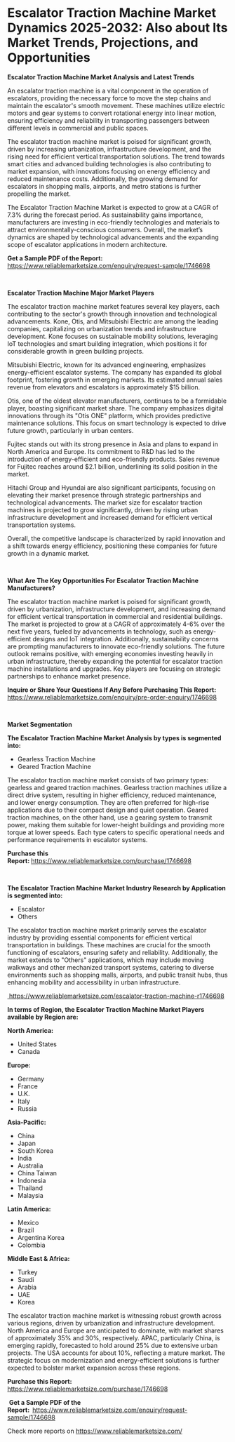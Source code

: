 <p><h1>Escalator Traction Machine Market Dynamics 2025-2032: Also about Its Market Trends, Projections, and Opportunities</h1></p><p><strong>Escalator Traction Machine Market Analysis and Latest Trends</strong></p>
<p><p>An escalator traction machine is a vital component in the operation of escalators, providing the necessary force to move the step chains and maintain the escalator's smooth movement. These machines utilize electric motors and gear systems to convert rotational energy into linear motion, ensuring efficiency and reliability in transporting passengers between different levels in commercial and public spaces.</p><p>The escalator traction machine market is poised for significant growth, driven by increasing urbanization, infrastructure development, and the rising need for efficient vertical transportation solutions. The trend towards smart cities and advanced building technologies is also contributing to market expansion, with innovations focusing on energy efficiency and reduced maintenance costs. Additionally, the growing demand for escalators in shopping malls, airports, and metro stations is further propelling the market. </p><p>The Escalator Traction Machine Market is expected to grow at a CAGR of 7.3% during the forecast period. As sustainability gains importance, manufacturers are investing in eco-friendly technologies and materials to attract environmentally-conscious consumers. Overall, the market’s dynamics are shaped by technological advancements and the expanding scope of escalator applications in modern architecture.</p></p>
<p><strong>Get a Sample PDF of the Report:&nbsp;</strong> <a href="https://www.reliablemarketsize.com/enquiry/request-sample/1746698?utm_campaign=2216&utm_medium=2&utm_source=Github&utm_content=ia&utm_term=18022025&utm_id=escalator-traction-machine">https://www.reliablemarketsize.com/enquiry/request-sample/1746698</a></p>
<p>&nbsp;</p>
<p><strong>Escalator Traction Machine Major Market Players</strong></p>
<p><p>The escalator traction machine market features several key players, each contributing to the sector's growth through innovation and technological advancements. Kone, Otis, and Mitsubishi Electric are among the leading companies, capitalizing on urbanization trends and infrastructure development. Kone focuses on sustainable mobility solutions, leveraging IoT technologies and smart building integration, which positions it for considerable growth in green building projects.</p><p>Mitsubishi Electric, known for its advanced engineering, emphasizes energy-efficient escalator systems. The company has expanded its global footprint, fostering growth in emerging markets. Its estimated annual sales revenue from elevators and escalators is approximately $15 billion.</p><p>Otis, one of the oldest elevator manufacturers, continues to be a formidable player, boasting significant market share. The company emphasizes digital innovations through its "Otis ONE" platform, which provides predictive maintenance solutions. This focus on smart technology is expected to drive future growth, particularly in urban centers.</p><p>Fujitec stands out with its strong presence in Asia and plans to expand in North America and Europe. Its commitment to R&D has led to the introduction of energy-efficient and eco-friendly products. Sales revenue for Fujitec reaches around $2.1 billion, underlining its solid position in the market.</p><p>Hitachi Group and Hyundai are also significant participants, focusing on elevating their market presence through strategic partnerships and technological advancements. The market size for escalator traction machines is projected to grow significantly, driven by rising urban infrastructure development and increased demand for efficient vertical transportation systems.</p><p>Overall, the competitive landscape is characterized by rapid innovation and a shift towards energy efficiency, positioning these companies for future growth in a dynamic market.</p></p>
<p>&nbsp;</p>
<p><strong>What Are The Key Opportunities For Escalator Traction Machine Manufacturers?</strong></p>
<p><p>The escalator traction machine market is poised for significant growth, driven by urbanization, infrastructure development, and increasing demand for efficient vertical transportation in commercial and residential buildings. The market is projected to grow at a CAGR of approximately 4-6% over the next five years, fueled by advancements in technology, such as energy-efficient designs and IoT integration. Additionally, sustainability concerns are prompting manufacturers to innovate eco-friendly solutions. The future outlook remains positive, with emerging economies investing heavily in urban infrastructure, thereby expanding the potential for escalator traction machine installations and upgrades. Key players are focusing on strategic partnerships to enhance market presence.</p></p>
<p><strong>Inquire or Share Your Questions If Any Before Purchasing This Report:</strong> <a href="https://www.reliablemarketsize.com/enquiry/pre-order-enquiry/1746698?utm_campaign=2216&utm_medium=2&utm_source=Github&utm_content=ia&utm_term=18022025&utm_id=escalator-traction-machine">https://www.reliablemarketsize.com/enquiry/pre-order-enquiry/1746698</a></p>
<p>&nbsp;</p>
<p><strong>Market Segmentation</strong></p>
<p><strong>The Escalator Traction Machine Market Analysis by types is segmented into:</strong></p>
<p><ul><li>Gearless Traction Machine</li><li>Geared Traction Machine</li></ul></p>
<p><p>The escalator traction machine market consists of two primary types: gearless and geared traction machines. Gearless traction machines utilize a direct drive system, resulting in higher efficiency, reduced maintenance, and lower energy consumption. They are often preferred for high-rise applications due to their compact design and quiet operation. Geared traction machines, on the other hand, use a gearing system to transmit power, making them suitable for lower-height buildings and providing more torque at lower speeds. Each type caters to specific operational needs and performance requirements in escalator systems.</p></p>
<p><strong>Purchase this Report:&nbsp;</strong><a href="https://www.reliablemarketsize.com/purchase/1746698?utm_campaign=2216&utm_medium=2&utm_source=Github&utm_content=ia&utm_term=18022025&utm_id=escalator-traction-machine">https://www.reliablemarketsize.com/purchase/1746698</a></p>
<p>&nbsp;</p>
<p><strong>The Escalator Traction Machine Market Industry Research by Application is segmented into:</strong></p>
<p><ul><li>Escalator</li><li>Others</li></ul></p>
<p><p>The escalator traction machine market primarily serves the escalator industry by providing essential components for efficient vertical transportation in buildings. These machines are crucial for the smooth functioning of escalators, ensuring safety and reliability. Additionally, the market extends to "Others" applications, which may include moving walkways and other mechanized transport systems, catering to diverse environments such as shopping malls, airports, and public transit hubs, thus enhancing mobility and accessibility in urban infrastructure.</p></p>
<p><a href="https://www.reliablemarketsize.com/escalator-traction-machine-r1746698?utm_campaign=2216&utm_medium=2&utm_source=Github&utm_content=ia&utm_term=18022025&utm_id=escalator-traction-machine">&nbsp;https://www.reliablemarketsize.com/escalator-traction-machine-r1746698</a></p>
<p><strong>In terms of Region, the Escalator Traction Machine Market Players available by Region are:</strong></p>
<p>
    <p> <strong> North America: </strong>
        <ul>
            <li>United States</li>
            <li>Canada</li>
        </ul>
        </p> 
    <p> <strong> Europe: </strong>
        <ul>
            <li>Germany</li>
            <li>France</li>
            <li>U.K.</li>
            <li>Italy</li>
            <li>Russia</li>
        </ul>
        </p> 
    <p> <strong> Asia-Pacific: </strong>
        <ul>
            <li>China</li>
            <li>Japan</li>
            <li>South Korea</li>
            <li>India</li>
            <li>Australia</li>
            <li>China Taiwan</li>
            <li>Indonesia</li>
            <li>Thailand</li>
            <li>Malaysia</li>
        </ul>
        </p> 
    <p> <strong> Latin America: </strong>
        <ul>
            <li>Mexico</li>
            <li>Brazil</li>
            <li>Argentina Korea</li>
            <li>Colombia</li>
        </ul>
        </p> 
    <p> <strong> Middle East & Africa: </strong>
        <ul>
            <li>Turkey</li>
            <li>Saudi</li>
            <li>Arabia</li>
            <li>UAE</li>
            <li>Korea</li>
        </ul>
    </p>
    </p>
<p><p>The escalator traction machine market is witnessing robust growth across various regions, driven by urbanization and infrastructure development. North America and Europe are anticipated to dominate, with market shares of approximately 35% and 30%, respectively. APAC, particularly China, is emerging rapidly, forecasted to hold around 25% due to extensive urban projects. The USA accounts for about 10%, reflecting a mature market. The strategic focus on modernization and energy-efficient solutions is further expected to bolster market expansion across these regions.</p></p>
<p><strong>Purchase this Report: </strong><a href="https://www.reliablemarketsize.com/purchase/1746698?utm_campaign=2216&utm_medium=2&utm_source=Github&utm_content=ia&utm_term=18022025&utm_id=escalator-traction-machine">https://www.reliablemarketsize.com/purchase/1746698</a></p>
<p>&nbsp;<strong>Get a Sample PDF of the Report:&nbsp;&nbsp;</strong><a href="https://www.reliablemarketsize.com/enquiry/request-sample/1746698?utm_campaign=2216&utm_medium=2&utm_source=Github&utm_content=ia&utm_term=18022025&utm_id=escalator-traction-machine">https://www.reliablemarketsize.com/enquiry/request-sample/1746698</a></p>
<p><strong></strong></p>
<p>Check more reports on <a href="https://www.reliablemarketsize.com/?utm_campaign=2216&utm_medium=2&utm_source=Github&utm_content=ia&utm_term=18022025&utm_id=escalator-traction-machine">https://www.reliablemarketsize.com/</a></p>